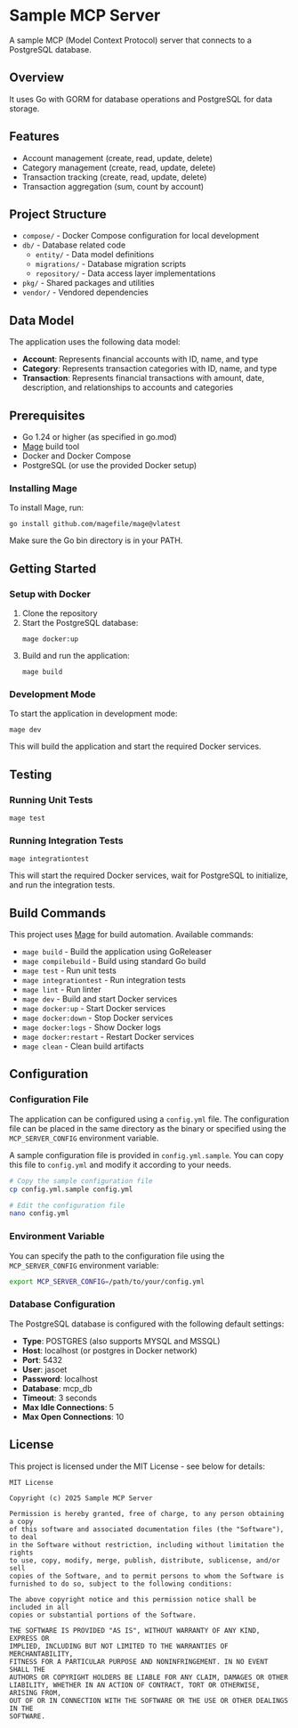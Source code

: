 # Sample MCP Server

A sample MCP (Model Context Protocol) server that connects to a PostgreSQL database.

## Overview

It uses Go with GORM for database operations and PostgreSQL for data storage.

## Features

- Account management (create, read, update, delete)
- Category management (create, read, update, delete)
- Transaction tracking (create, read, update, delete)
- Transaction aggregation (sum, count by account)

## Project Structure

- `compose/` - Docker Compose configuration for local development
- `db/` - Database related code
    - `entity/` - Data model definitions
    - `migrations/` - Database migration scripts
    - `repository/` - Data access layer implementations
- `pkg/` - Shared packages and utilities
- `vendor/` - Vendored dependencies

## Data Model

The application uses the following data model:

- **Account**: Represents financial accounts with ID, name, and type
- **Category**: Represents transaction categories with ID, name, and type
- **Transaction**: Represents financial transactions with amount, date, description, and relationships to accounts and
  categories

## Prerequisites

- Go 1.24 or higher (as specified in go.mod)
- [Mage](https://magefile.org/) build tool
- Docker and Docker Compose
- PostgreSQL (or use the provided Docker setup)

### Installing Mage

To install Mage, run:

```
go install github.com/magefile/mage@vlatest
```

Make sure the Go bin directory is in your PATH.

## Getting Started

### Setup with Docker

1. Clone the repository
2. Start the PostgreSQL database:
   ```
   mage docker:up
   ```
3. Build and run the application:
   ```
   mage build
   ```

### Development Mode

To start the application in development mode:

```
mage dev
```

This will build the application and start the required Docker services.

## Testing

### Running Unit Tests

```
mage test
```

### Running Integration Tests

```
mage integrationtest
```

This will start the required Docker services, wait for PostgreSQL to initialize, and run the integration tests.

## Build Commands

This project uses [Mage](https://magefile.org/) for build automation. Available commands:

- `mage build` - Build the application using GoReleaser
- `mage compilebuild` - Build using standard Go build
- `mage test` - Run unit tests
- `mage integrationtest` - Run integration tests
- `mage lint` - Run linter
- `mage dev` - Build and start Docker services
- `mage docker:up` - Start Docker services
- `mage docker:down` - Stop Docker services
- `mage docker:logs` - Show Docker logs
- `mage docker:restart` - Restart Docker services
- `mage clean` - Clean build artifacts

## Configuration

### Configuration File

The application can be configured using a `config.yml` file. The configuration file can be placed in the same directory as the binary or specified using the `MCP_SERVER_CONFIG` environment variable.

A sample configuration file is provided in `config.yml.sample`. You can copy this file to `config.yml` and modify it according to your needs.

```bash
# Copy the sample configuration file
cp config.yml.sample config.yml

# Edit the configuration file
nano config.yml
```

### Environment Variable

You can specify the path to the configuration file using the `MCP_SERVER_CONFIG` environment variable:

```bash
export MCP_SERVER_CONFIG=/path/to/your/config.yml
```

### Database Configuration

The PostgreSQL database is configured with the following default settings:

- **Type**: POSTGRES (also supports MYSQL and MSSQL)
- **Host**: localhost (or postgres in Docker network)
- **Port**: 5432
- **User**: jasoet
- **Password**: localhost
- **Database**: mcp_db
- **Timeout**: 3 seconds
- **Max Idle Connections**: 5
- **Max Open Connections**: 10

## License

This project is licensed under the MIT License - see below for details:

```
MIT License

Copyright (c) 2025 Sample MCP Server

Permission is hereby granted, free of charge, to any person obtaining a copy
of this software and associated documentation files (the "Software"), to deal
in the Software without restriction, including without limitation the rights
to use, copy, modify, merge, publish, distribute, sublicense, and/or sell
copies of the Software, and to permit persons to whom the Software is
furnished to do so, subject to the following conditions:

The above copyright notice and this permission notice shall be included in all
copies or substantial portions of the Software.

THE SOFTWARE IS PROVIDED "AS IS", WITHOUT WARRANTY OF ANY KIND, EXPRESS OR
IMPLIED, INCLUDING BUT NOT LIMITED TO THE WARRANTIES OF MERCHANTABILITY,
FITNESS FOR A PARTICULAR PURPOSE AND NONINFRINGEMENT. IN NO EVENT SHALL THE
AUTHORS OR COPYRIGHT HOLDERS BE LIABLE FOR ANY CLAIM, DAMAGES OR OTHER
LIABILITY, WHETHER IN AN ACTION OF CONTRACT, TORT OR OTHERWISE, ARISING FROM,
OUT OF OR IN CONNECTION WITH THE SOFTWARE OR THE USE OR OTHER DEALINGS IN THE
SOFTWARE.
```
